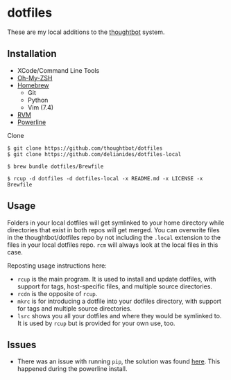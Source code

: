 dotfiles
========

These are my local additions to the
[thoughtbot](https://github.com/thoughtbot/dotfiles) system.

Installation
------------

- XCode/Command Line Tools
- [Oh-My-ZSH](http://ohmyz.sh/)
- [Homebrew](http://brew.sh)
    - Git
    - Python
    - Vim (7.4)
- [RVM](http://rvm.io/)
- [Powerline](https://github.com/Lokaltog/powerline)

Clone

```
$ git clone https://github.com/thoughtbot/dotfiles
$ git clone https://github.com/delianides/dotfiles-local

$ brew bundle dotfiles/Brewfile

$ rcup -d dotfiles -d dotfiles-local -x README.md -x LICENSE -x Brewfile
```

Usage
-----

Folders in your local dotfiles will get symlinked to your home directory while
directories that exist in both repos will get merged. You can overwrite files in
the thoughtbot/dotfiles repo by not including the `.local` extension to the
files in your local dotfiles repo. `rcm` will always look at the local files in
this case. 

Reposting usage instructions here:

- `rcup` is the main program. It is used to install and update dotfiles,
  with support for tags, host-specific files, and multiple source
  directories.
- `rcdn` is the opposite of `rcup`.
- `mkrc` is for introducing a dotfile into your dotfiles directory, with
  support for tags and multiple source directories.
- `lsrc` shows you all your dotfiles and where they would be symlinked
  to. It is used by `rcup` but is provided for your own use, too.

Issues
------

- There was an issue with running `pip`, the solution was found [here](https://github.com/Lokaltog/powerline/issues/552). This happened during the powerline install.


